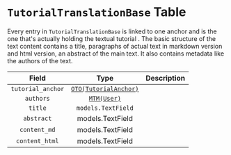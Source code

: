 # `TutorialTranslationBase` Table

Every entry in `TutorialTranslationBase` is linked to one anchor and is the one that's actually holding the textual tutorial . The basic structure of the text content contains a title, paragraphs of actual text in markdown version and html version, an abstract of the main text. It also contains metadata like the authors of the text. 

|       Field       |                             Type                             | Description |
| :---------------: | :----------------------------------------------------------: | :---------: |
| `tutorial_anchor` | [`OTO(TutorialAnchor)`](/RFCs/backend/database/tutorial_related_tables/tutorial/tutorial_anchor_table.md) |             |
|     `authors`     | [`MTM(User)`](/RFCs/backend/database/user_system/user_table.md) |             |
|      `title`      |                      `models.TextField`                      |             |
|    `abstract`     |                       models.TextField                       |             |
|   `content_md`    |                       models.TextField                       |             |
|  `content_html`   |                       models.TextField                       |             |

